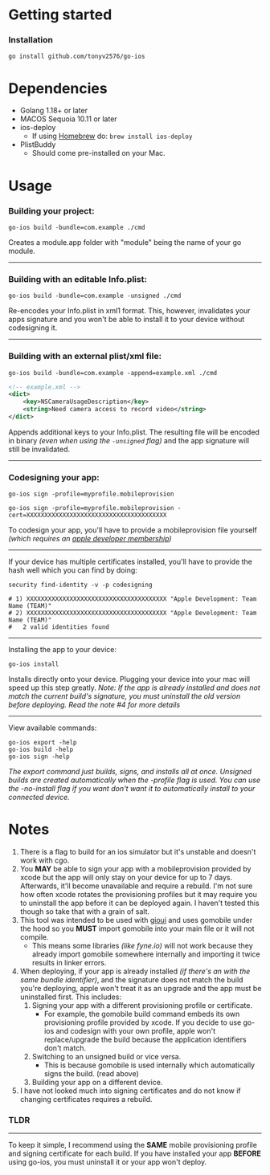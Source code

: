 # Getting started
### Installation
```shell
go install github.com/tonyv2576/go-ios
```

# Dependencies
 - Golang 1.18+ or later
 - MACOS Sequoia 10.11 or later
 - ios-deploy
    - If using [Homebrew](https://brew.sh) do: `brew install ios-deploy`
 - PlistBuddy
    - Should come pre-installed on your Mac.


# Usage

### Building your project:
```shell
go-ios build -bundle=com.example ./cmd
```
Creates a module.app folder with "module" being the name of your go module.

---

### Building with an editable Info.plist:
```shell
go-ios build -bundle=com.example -unsigned ./cmd
```
Re-encodes your Info.plist in xml1 format. This, however, invalidates your apps signature and you won't be able to install it to your device without codesigning it.

---

### Building with an external plist/xml file:
```shell
go-ios build -bundle=com.example -append=example.xml ./cmd
```
```xml
<!-- example.xml -->
<dict>
    <key>NSCameraUsageDescription</key>
    <string>Need camera access to record video</string>
</dict>
```
Appends additional keys to your Info.plist. The resulting file will be encoded in binary *(even when using the `-unsigned` flag)* and the app signature will still be invalidated.

---

### Codesigning your app:

```shell
go-ios sign -profile=myprofile.mobileprovision
```

```shell
go-ios sign -profile=myprofile.mobileprovision -cert=XXXXXXXXXXXXXXXXXXXXXXXXXXXXXXXXXXXXXXX
```
To codesign your app, you'll have to provide a mobileprovision file yourself *(which requires an [apple developer membership](http://developer.apple.com))*

---

If your device has multiple certificates installed, you'll have to provide the hash well which you can find by doing:
```shell
security find-identity -v -p codesigning

# 1) XXXXXXXXXXXXXXXXXXXXXXXXXXXXXXXXXXXXXXX "Apple Development: Team Name (TEAM)"
# 2) XXXXXXXXXXXXXXXXXXXXXXXXXXXXXXXXXXXXXXX "Apple Development: Team Name (TEAM)"
#   2 valid identities found
```

---

Installing the app to your device:
```shell
go-ios install
```
Installs directly onto your device. Plugging your device into your mac will speed up this step greatly.
*Note: If the app is already installed and does not match the current build's signature, you must uninstall the old version before deploying. Read the note #4 for more details*

---

View available commands:
```shell
go-ios export -help
go-ios build -help
go-ios sign -help
```
*The export command just builds, signs, and installs all at once. Unsigned builds are created automatically when the -profile flag is used. You can use the -no-install flag if you want don't want it to automatically install to your connected device.*

# Notes
1. There is a flag to build for an ios simulator but it's unstable and doesn't work with cgo.
2. You **MAY** be able to sign your app with a mobileprovision provided by xcode but the app will only stay on your device for up to 7 days. Afterwards, it'll become unavailable and require a rebuild. I'm not sure how often xcode rotates the provisioning profiles but it may require you to uninstall the app before it can be deployed again. I haven't tested this though so take that with a grain of salt.
3. This tool was intended to be used with [gioui](https://gioui.org) and uses gomobile under the hood so you **MUST** import gomobile into your main file or it will not compile.
    -   This means some libraries *(like fyne.io)* will not work because they already import gomobile somewhere internally and importing it twice results in linker errors.
4. When deploying, if your app is already installed *(if there's an with the same bundle identifier)*, and the signature does not match the build you're deploying, apple won't treat it as an upgrade and the app must be uninstalled first. This includes:
    1. Signing your app with a different provisioning profile or certificate.
       - For example, the gomobile build command embeds its own provisioning profile provided by xcode. If you decide to use go-ios and codesign with your own profile, apple won't replace/upgrade the build because the application identifiers don't match.
    2. Switching to an unsigned build or vice versa.
        - This is because gomobile is used internally which automatically signs the build. (read above)
    3. Building your app on a different device.
5. I have not looked much into signing certificates and do not know if changing certificates requires a rebuild.
### TLDR
---
To keep it simple, I recommend using the **SAME** mobile provisioning profile and signing certificate for each build. If you have installed your app **BEFORE** using go-ios, you must uninstall it or your app won't deploy.